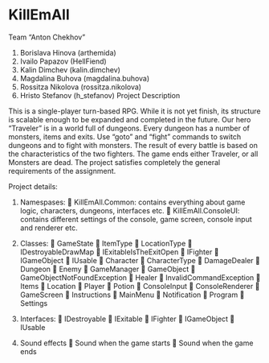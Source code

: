 KillEmAll
=========

Team “Anton Chekhov”

1.	Borislava Hinova (arthemida)
2.	Ivailo Papazov (HellFiend)
3.	Kalin Dimchev (kalin.dimchev)
4.	Magdalina Buhova (magdalina.buhova)
5.	Rossitza Nikolova (rossitza.nikolova)
6.	Hristo Stefanov (h_stefanov)
Project Description

This is a single-player turn-based RPG. While it is not yet finish, its structure is scalable enough to be expanded and completed in the future.
Our hero “Traveler” is in a world full of dungeons. Every dungeon has a number of monsters, items and exits. Use “goto” and “fight” commands to switch dungeons and to fight with monsters. The result of every battle is based on the characteristics of the two fighters. The game ends either Traveler, or all Monsters are dead. 
The project satisfies completely the general requirements of the assignment.

Project details:


1.	Namespases:
	KillEmAll.Common: contains everything about game logic, characters, dungeons, interfaces etc.
	KillEmAll.ConsoleUI: contains different settings of the console, game screen, console input and renderer etc. 

2.	Classes:
	GameState
	ItemType
	LocationType
	IDestroyableDrawMap
	IExitableIsTheExitOpen
	IFighter
	IGameObject
	IUsable
	Character
	CharacterType
	DamageDealer
	Dungeon
	Enemy
	GameManager
	GameObject
	GameObjectNotFoundException
	Healer
	InvalidCommandException
	Items
	Location
	Player
	Potion
	ConsoleInput
	ConsoleRenderer
	GameScreen
	Instructions
	MainMenu
	Notification
	Program
	Settings

3.	Interfaces:
	IDestroyable
	IExitable
	IFighter
	IGameObject
	IUsable

4.	Sound effects
	Sound when the game starts
	Sound when the game ends

